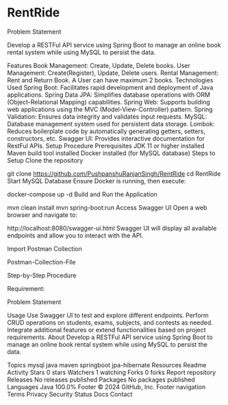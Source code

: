 # RentRide

Problem Statement

Develop a RESTFul API service using Spring Boot to manage an online book rental system while using MySQL to persist the data.

Features
Book Management: Create, Update, Delete books.
User Management: Create(Register), Update, Delete users.
Rental Management: Rent and Return Book. A User can have maximum 2 books.
Technologies Used
Spring Boot: Facilitates rapid development and deployment of Java applications.
Spring Data JPA: Simplifies database operations with ORM (Object-Relational Mapping) capabilities.
Spring Web: Supports building web applications using the MVC (Model-View-Controller) pattern.
Spring Validation: Ensures data integrity and validates input requests.
MySQL: Database management system used for persistent data storage.
Lombok: Reduces boilerplate code by automatically generating getters, setters, constructors, etc.
Swagger UI: Provides interactive documentation for RestFul APIs.
Setup Procedure
Prerequisites
JDK 11 or higher installed
Maven build tool installed
Docker installed (for MySQL database)
Steps to Setup
Clone the repository

   git clone https://github.com/PushpanshuRanjanSingh/RentRide
   cd RentRide
Start MySQL Database Ensure Docker is running, then execute:

docker-compose up -d
Build and Run the Application

mvn clean install
mvn spring-boot:run
Access Swagger UI Open a web browser and navigate to:

http://localhost:8080/swagger-ui.html
Swagger UI will display all available endpoints and allow you to interact with the API.

Import Postman Collection

Postman-Collection-File

Step-by-Step Procedure

Requirement:

Problem Statement

Usage
Use Swagger UI to test and explore different endpoints.
Perform CRUD operations on students, exams, subjects, and contests as needed.
Integrate additional features or extend functionalities based on project requirements.
About
Develop a RESTFul API service using Spring Boot to manage an online book rental system while using MySQL to persist the data.

Topics
mysql java maven springboot jpa-hibernate
Resources
 Readme
 Activity
Stars
 0 stars
Watchers
 1 watching
Forks
 0 forks
Report repository
Releases
No releases published
Packages
No packages published
Languages
Java
100.0%
Footer
© 2024 GitHub, Inc.
Footer navigation
Terms
Privacy
Security
Status
Docs
Contact
